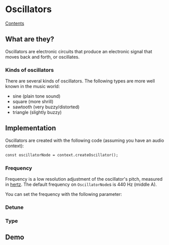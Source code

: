 # Oscillators

[Contents](./)

## What are they?

Oscillators are electronic circuits that produce an electronic signal that moves back and forth, or oscillates.

### Kinds of oscillators

There are several kinds of oscillators.  The following types are more well known in the music world:

- sine (plain tone sound)
- square (more shrill)
- sawtooth (very buzzy/distorted)
- triangle (slightly buzzy)

## Implementation

Oscillators are created with the following code (assuming you have an audio context):

```html
const oscillatorNode = context.createOscillator();
```

### Frequency

Frequency is a low resolution adjustment of the oscillator's pitch, measured in [hertz](https://en.wikipedia.org/wiki/Hertz).  The default frequency on `OscillatorNode`s is 440 Hz (middle A).

You can set the frequency with the following parameter:

### Detune

### Type

## Demo

<demo-snippet>
    <template>
        <button class="int-button" onclick="startTone()">Start</button>
        <button class="int-button" onclick="endTone()">Stop</button>
        <br>
        <button class="int-button" onclick="changeTo('sine')">Sine</button>
        <button class="int-button" onclick="changeTo('square')">Square</button>
        <button class="int-button" onclick="changeTo('sawtooth')">Sawtooth</button>
        <button class="int-button" onclick="changeTo('triangle')">Triangle</button>
        <script>
            const context = new AudioContext();
            let oscillatorNode;
            const startTone = function() {
                oscillatorNode = context.createOscillator();
                oscillatorNode.connect(context.destination);
                oscillatorNode.start();
            }
            const endTone = function() {
                oscillatorNode.stop();
            }
            const changeTo = function(type) {
                oscillatorNode.type = type;
            }
        </script>
    </template>
</demo-snippet>